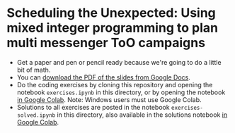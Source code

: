 # Scheduling the Unexpected: Using mixed integer programming to plan multi messenger ToO campaigns

- Get a paper and pen or pencil ready because we're going to do a little bit of math.
- You can [download the PDF of the slides from Google Docs](https://drive.google.com/file/d/1iUGESS-lo50Et8eJSPEHQOgp_M9iBBqN/view?usp=drive_link).
- Do the coding exercises by cloning this repository and opening the notebook `exercises.ipynb` in this directory, or by opening the notebook [in Google Colab](https://colab.research.google.com/github/ZTF-Summer-School/ztf_summer_school_2024/blob/main/lectures/03-milp/exercises.ipynb). Note: Windows users must use Google Colab.
- Solutions to all exercises are posted in the notebook `exercises-solved.ipynb` in this directory, also available in the solutions notebook [in Google Colab](https://colab.research.google.com/github/ZTF-Summer-School/ztf_summer_school_2024/blob/main/lectures/03-milp/exercises-solved.ipynb).
